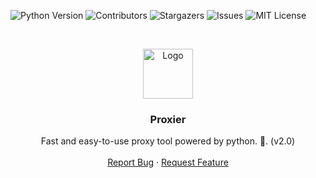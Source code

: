 ![Python Version][python-shield]  ![Contributors][contributors-shield]  ![Stargazers][stars-shield]  ![Issues][issues-shield]  ![MIT License][license-shield]

<!-- PROJECT LOGO -->
<br />
<p align="center">
  <a href="https://github.com/Marklab9/Proxier">
    <img src="https://png2.cleanpng.com/sh/dde88c51459760cefa0fb1eaf82f8961/L0KzQYm3VcE5N5pvjJH0aYP2gLBuTgJmfpZ3i9c2cILyiMq0kQJwgKoyi9d7dnX1Pbn7lQB0NZ10edY2YnHvcbBqif5oNZlmRadqZna3QofrUMg4PGc1RqIBOES4SIaBUcUzPmc8UKM7NUC2RIe1kP5o/kisspng-reverse-proxy-proxy-server-https-load-balancing-ha-5aff426d087460.0684585815266781250346.png" alt="Logo" width="80" height="80">
  </a>

  <h3 align="center">Proxier</h3>

  <p align="center">
    Fast and easy-to-use proxy tool powered by python. 🐍.  (v2.0)
    <br />
    <br />
    <a href="https://github.com/Marklab9/Proxier/issues">Report Bug</a>
    ·
    <a href="https://github.com/Marklab9/Proxier/issues">Request Feature</a>
  </p>
</p>


<!-- MARKDOWN LINKS & IMAGES -->
<!-- https://www.markdownguide.org/basic-syntax/#reference-style-links -->
[contributors-shield]: https://img.shields.io/github/contributors/marklab9/proxier?style=for-the-badge
[stars-shield]: https://img.shields.io/github/stars/marklab9/proxier?style=for-the-badge
[issues-shield]: https://img.shields.io/github/issues/marklab9/proxier?style=for-the-badge
[license-shield]: https://img.shields.io/github/license/marklab9/proxier?style=for-the-badge
[python-shield]: https://img.shields.io/github/pipenv/locked/python-version/marklab9/proxier?style=for-the-badge
